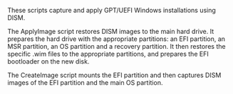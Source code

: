 These scripts capture and apply GPT/UEFI Windows installations using DISM.

The ApplyImage script restores DISM images to the main hard drive. It prepares the hard drive with the appropriate partitions: an EFI partition, an MSR partition, an OS partition and a recovery partition. It then restores the specific .wim files to the appropriate partitions, and prepares the EFI bootloader on the new disk.

The CreateImage script mounts the EFI partition and then captures DISM images of the EFI partition and the main OS partition.
